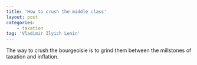 ```yaml
---
title: 'How to crush the middle class'
layout: post
categories:
    - taxation
tag: 'Vladimir Ilyich Lenin'
---
```


The way to crush the bourgeoisie is to grind them between the millstones of taxation and inflation.